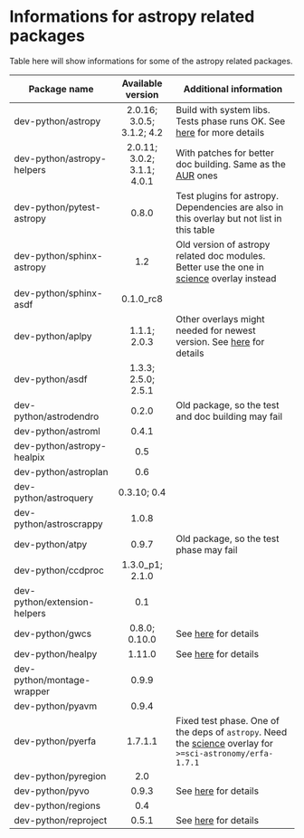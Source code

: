 # Informations for astropy related packages
Table here will show informations for some of the astropy related packages.

Package name | Available version | Additional information
------------ | :---------------: | ----------------------
dev-python/astropy           | 2.0.16; 3.0.5; 3.1.2; 4.2   | Build with system libs. Tests phase runs OK. See [here](https://github.com/Universebenzene/benzene-overlay/tree/master/dev-python/astropy#note-for-astropy) for more details
dev-python/astropy-helpers   | 2.0.11; 3.0.2; 3.1.1; 4.0.1 | With patches for better doc building. Same as the [AUR](https://aur.archlinux.org/packages/python-astropy-helpers/) ones
dev-python/pytest-astropy    | 0.8.0                       | Test plugins for astropy. Dependencies are also in this overlay but not list in this table
dev-python/sphinx-astropy    | 1.2                         | Old version of astropy related doc modules. Better use the one in [science](https://wiki.gentoo.org/wiki/Project:Science) overlay instead
dev-python/sphinx-asdf       | 0.1.0\_rc8                  |
dev-python/aplpy             | 1.1.1; 2.0.3                | Other overlays might needed for newest version. See [here](https://github.com/Universebenzene/benzene-overlay/tree/master/dev-python/aplpy#note-for-aplpy) for details
dev-python/asdf              | 1.3.3; 2.5.0; 2.5.1         |
dev-python/astrodendro       | 0.2.0                       | Old package, so the test and doc building may fail
dev-python/astroml           | 0.4.1                       |
dev-python/astropy-healpix   | 0.5                         |
dev-python/astroplan         | 0.6                         |
dev-python/astroquery        | 0.3.10; 0.4                 |
dev-python/astroscrappy      | 1.0.8                       |
dev-python/atpy              | 0.9.7                       | Old package, so the test phase may fail
dev-python/ccdproc           | 1.3.0\_p1; 2.1.0            |
dev-python/extension-helpers | 0.1                         |
dev-python/gwcs              | 0.8.0; 0.10.0               | See [here](https://github.com/Universebenzene/benzene-overlay/tree/master/dev-python/gwcs#note-for-gwcs) for details
dev-python/healpy            | 1.11.0                      | See [here](https://github.com/Universebenzene/benzene-overlay/tree/master/dev-python/healpy#note-for-healpy) for details
dev-python/montage-wrapper   | 0.9.9                       |
dev-python/pyavm             | 0.9.4                       |
dev-python/pyerfa            | 1.7.1.1                     | Fixed test phase. One of the deps of `astropy`. Need the [science](https://wiki.gentoo.org/wiki/Project:Science) overlay for `>=sci-astronomy/erfa-1.7.1`
dev-python/pyregion          | 2.0                         |
dev-python/pyvo              | 0.9.3                       | See [here](https://github.com/Universebenzene/benzene-overlay/tree/master/dev-python/pyvo#note-for-pyvo) for details
dev-python/regions           | 0.4                         |
dev-python/reproject         | 0.5.1                       | See [here](https://github.com/Universebenzene/benzene-overlay/tree/master/dev-python/reproject#note-for-reproject) for details
